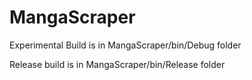 # MangaScraper
Experimental Build is in MangaScraper/bin/Debug folder 

Release build is in MangaScraper/bin/Release folder

